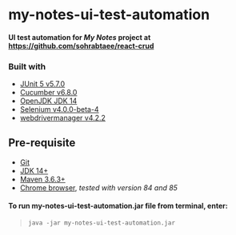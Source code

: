 # my-notes-ui-test-automation
#### UI test automation for _My Notes_ project at <https://github.com/sohrabtaee/react-crud>

### Built with
- [JUnit 5 v5.7.0](https://github.com/junit-team/junit5)
- [Cucumber v6.8.0](https://github.com/cucumber/cucumber)
- [OpenJDK JDK 14](https://jdk.java.net/14/)
- [Selenium v4.0.0-beta-4](https://github.com/SeleniumHQ/selenium)
- [webdrivermanager v4.2.2](https://github.com/bonigarcia/webdrivermanager)

## Pre-requisite
- [Git](https://git-scm.com)
- [JDK 14+](https://openjdk.java.net/)
- [Maven 3.6.3+](https://maven.apache.org)
- [Chrome browser](https://www.google.com/chrome/), _tested with version 84 and 85_

#### To run my-notes-ui-test-automation.jar file from terminal, enter:
> `java -jar my-notes-ui-test-automation.jar`